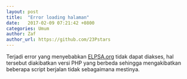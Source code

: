 ```yaml
---
layout: post
title:  "Error loading halaman"
date:   2017-02-09 07:21:42 +0800
categories: Umum
author: Zaf
author_url: https://github.com/23Pstars
---
```


Terjadi error yang menyebabkan [ELPSA.org](http://elpsa.org) tidak dapat diakses, hal tersebut diakibatkan versi PHP yang berbeda sehingga mengakibatkan beberapa script berjalan tidak sebagaimana mestinya.
